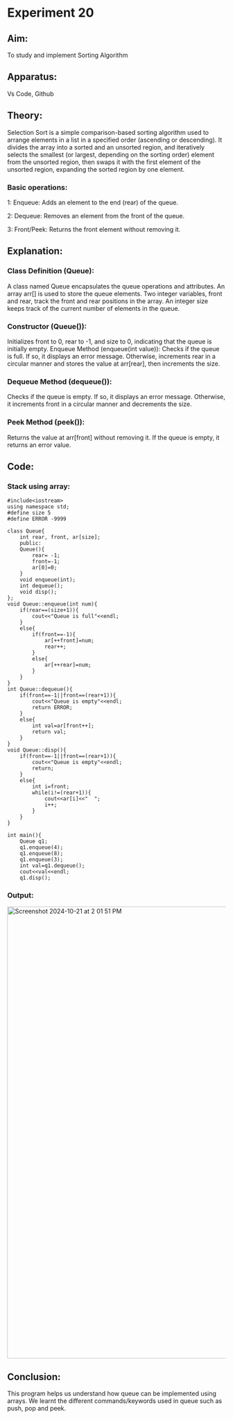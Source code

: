 # Experiment 20



## Aim:
To study and implement Sorting Algorithm


## Apparatus:
Vs Code, Github


## Theory:

Selection Sort is a simple comparison-based sorting algorithm used to arrange elements in a list in a specified order (ascending or descending). It divides the array into a sorted and an unsorted region, and iteratively selects the smallest (or largest, depending on the sorting order) element from the unsorted region, then swaps it with the first element of the unsorted region, expanding the sorted region by one element.

### Basic operations:
1: Enqueue: Adds an element to the end (rear) of the queue.

2: Dequeue: Removes an element from the front of the queue.

3: Front/Peek: Returns the front element without removing it.


## Explanation:

### Class Definition (Queue):

A class named Queue encapsulates the queue operations and attributes.
An array arr[] is used to store the queue elements.
Two integer variables, front and rear, track the front and rear positions in the array.
An integer size keeps track of the current number of elements in the queue.

### Constructor (Queue()):

Initializes front to 0, rear to -1, and size to 0, indicating that the queue is initially empty.
Enqueue Method (enqueue(int value)):
Checks if the queue is full. If so, it displays an error message.
Otherwise, increments rear in a circular manner and stores the value at arr[rear], then increments the size.

### Dequeue Method (dequeue()):

Checks if the queue is empty. If so, it displays an error message.
Otherwise, it increments front in a circular manner and decrements the size.

### Peek Method (peek()):

Returns the value at arr[front] without removing it.
If the queue is empty, it returns an error value.

## Code:

### Stack using array: 
```
#include<iostream>
using namespace std;
#define size 5
#define ERROR -9999

class Queue{
    int rear, front, ar[size];
    public:
    Queue(){
        rear= -1;
        front=-1;
        ar[0]=0;
    }
    void enqueue(int);
    int dequeue();
    void disp();
};
void Queue::enqueue(int num){
    if(rear==(size+1)){
        cout<<"Queue is full"<<endl;
    }
    else{
        if(front==-1){
            ar[++front]=num;
            rear++;
        }
        else{
            ar[++rear]=num;
        }
    }
}
int Queue::dequeue(){
    if(front==-1||front==(rear+1)){
        cout<<"Queue is empty"<<endl;
        return ERROR;
    }
    else{
        int val=ar[front++];
        return val;
    }
}
void Queue::disp(){
    if(front==-1||front==(rear+1)){
        cout<<"Queue is empty"<<endl;
        return;
    }
    else{
        int i=front;
        while(i!=(rear+1)){
            cout<<ar[i]<<"  ";
            i++;
        }
    }
}

int main(){
    Queue q1;
    q1.enqueue(4);
    q1.enqueue(8);
    q1.enqueue(3);
    int val=q1.dequeue();
    cout<<val<<endl;
    q1.disp();
```
### Output:
<img width="1040" alt="Screenshot 2024-10-21 at 2 01 51 PM" src="https://github.com/user-attachments/assets/f03e0305-e294-4343-85de-1122a211920b">


## Conclusion:
This program helps us understand how queue can be implemented using arrays. We learnt the different commands/keywords used in queue such as push, pop and peek.
